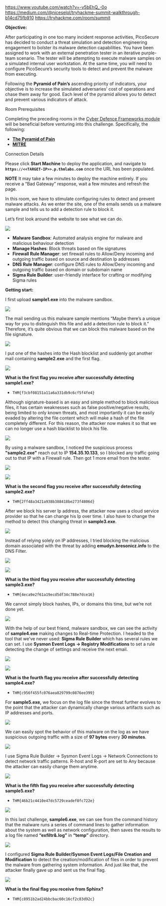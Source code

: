 https://www.youtube.com/watch?v=-v5bEhQ_-0o
https://medium.com/@niceselol/tryhackme-summit-walkthrough-b14cd75fb910
https://tryhackme.com/room/summit

**Objective:**

After participating in one too many incident response activities, PicoSecure has decided to conduct a threat simulation and detection engineering engagement to bolster its malware detection capabilities. You have been assigned to work with an external penetration tester in an iterative purple-team scenario. The tester will be attempting to execute malware samples on a simulated internal user workstation. At the same time, you will need to configure PicoSecure’s security tools to detect and prevent the malware from executing.

Following the **Pyramid of Pain’s** ascending priority of indicators, your objective is to increase the simulated adversaries’ cost of operations and chase them away for good. Each level of the pyramid allows you to detect and prevent various indicators of attack.

Room Prerequisites

Completing the preceding rooms in the [Cyber Defence Frameworks module](https://tryhackme.com/module/cyber-defence-frameworks) will be beneficial before venturing into this challenge. Specifically, the following:

- **[The Pyramid of Pain](https://tryhackme.com/room/pyramidofpainax)**
- **[MITRE](https://tryhackme.com/room/mitre)**

Connection Details

Please click **Start Machine** to deploy the application, and navigate to **`https://<<TARGET-IP>>.p.thmlabs.com`** once the URL has been populated.

**NOTE** It may take a few minutes to deploy the machine entirely. If you receive a “Bad Gateway” response, wait a few minutes and refresh the page.

In this room, we have to stimulate configuring rules to detect and prevent malware attacks. As we enter the site, one of the emails sends us a malware sample and tells us to add a detection rule to block it.

Let’s first look around the website to see what we can do.

![](01%20-%20Cyber%20Defence%20Frameworks/_resources/07%20Summit%20(Practice%20Room)/2b7394521dd3226a3ae3ef3e1f4be4fa_MD5.jpg)

- **Malware Sandbox**: Automated analysis engine for malware and malicious behaviour detection
- **Manage Hashes**: Block threats based on file signatures
- **Firewall Rule Manager**: set firewall rules to Allow/Deny incoming and outgoing traffic based on source and destination Ip addresses
- **DNS Rule Manager**: configure DNS rules to Allow/Deny incoming and outgoing traffic based on domain or subdomain name
- **Sigma Rule Builder**: user-friendly interface for crafting or modifying Sigma rules

**Getting start:**

I first upload **sample1.exe** into the malware sandbox.

![](01%20-%20Cyber%20Defence%20Frameworks/_resources/07%20Summit%20(Practice%20Room)/05ff0f264602228972f6a426074ae868_MD5.jpg)

The mail sending us this malware sample mentions “Maybe there’s a unique way for you to distinguish this file and add a detection rule to block it.” Therefore, it’s quite obvious that we can block this malware based on the file signature.

![](01%20-%20Cyber%20Defence%20Frameworks/_resources/07%20Summit%20(Practice%20Room)/1cc95324270ddeeec76b7dcfd3186edf_MD5.jpg)

I put one of the hashes into the Hash blocklist and suddenly got another mail containing **sample2.exe** and the first flag.

![](01%20-%20Cyber%20Defence%20Frameworks/_resources/07%20Summit%20(Practice%20Room)/e095152b853938d06b6a25b725324a99_MD5.jpg)

**What is the first flag you receive after successfully detecting sample1.exe?**

- `THM{f3cbf08151a11a6a331db9c6cf5f4fe4}`

Although signature-based is an easy and simple method to block malicious files, it has certain weaknesses such as false positive/negative results, being limited to only known threats, and most importantly it can be easily evaded by altering the file content which will make a hash of the file completely different. For this reason, the attacker now makes it so that we can no longer use a hash blacklist to block his file.

![](01%20-%20Cyber%20Defence%20Frameworks/_resources/07%20Summit%20(Practice%20Room)/d1341a5c574142f41806e624863cb1e9_MD5.jpg)

By using a malware sandbox, I noticed the suspicious process **"sample2.exe"** reach out to IP **154.35.10.133**, so I blocked any traffic going out to that IP with a Firewall rule. Then got 1 more email from the tester.

![](01%20-%20Cyber%20Defence%20Frameworks/_resources/07%20Summit%20(Practice%20Room)/b9727f9901f7240719a1ee906fa9dd04_MD5.jpg)

![](01%20-%20Cyber%20Defence%20Frameworks/_resources/07%20Summit%20(Practice%20Room)/9a82fb13a4d0b166523f7d2c07a26e7b_MD5.jpg)

**What is the second flag you receive after successfully detecting sample2.exe?**

- `THM{2ff48a3421a938b388418be273f4806d}`

After we block his server Ip address, the attacker now uses a cloud service provider so that he can change his Ip over time. I also have to change the method to detect this changing threat in **sample3.exe**.

![](01%20-%20Cyber%20Defence%20Frameworks/_resources/07%20Summit%20(Practice%20Room)/5a7a849a763ce13b95032795f3653949_MD5.jpg)

Instead of relying solely on IP addresses, I tried blocking the malicious domain associated with the threat by adding **emudyn.bresonicz.info** to the DNS Filter.

![](01%20-%20Cyber%20Defence%20Frameworks/_resources/07%20Summit%20(Practice%20Room)/458fe4c414c4c7bde898349916e66bea_MD5.jpg)

![](01%20-%20Cyber%20Defence%20Frameworks/_resources/07%20Summit%20(Practice%20Room)/4b13b0f13f4d74304e27524d214fbf50_MD5.jpg)

**What is the third flag you receive after successfully detecting sample3.exe?**

- `THM{4eca9e2f61a19ecd5df34c788e7dce16}`

We cannot simply block hashes, IPs, or domains this time, but we’re not done yet.

![](01%20-%20Cyber%20Defence%20Frameworks/_resources/07%20Summit%20(Practice%20Room)/87f14342bd7ae337bf34f47a0f1ef6f5_MD5.jpg)

With the help of our best friend, malware sandbox, we can see the activity of **sample4.exe** making changes to Real-time Protection. I headed to the tool that we’ve never used: **Sigma Rule Builder** which has several rules we can set. I use **Sysmon Event Logs -> Registry Modifications** to set a rule detecting the change of settings and receive the next email.

![](01%20-%20Cyber%20Defence%20Frameworks/_resources/07%20Summit%20(Practice%20Room)/2f0ca566811f90d8e5644ab02130b09e_MD5.jpg)

![](01%20-%20Cyber%20Defence%20Frameworks/_resources/07%20Summit%20(Practice%20Room)/70c7dfeb028aa09df7be1fc7191f65d2_MD5.jpg)

**What is the fourth flag you receive after successfully detecting sample4.exe?**

- `THM{c956f455fc076aea829799c0876ee399}`

For **sample5.exe,** we focus on the log file since the threat further evolves to the point that the attacker can dynamically change various artifacts such as IP addresses and ports.

![](01%20-%20Cyber%20Defence%20Frameworks/_resources/07%20Summit%20(Practice%20Room)/d9206b6bb569615fe937452b7e5865a3_MD5.jpg)

We can easily spot the behavior of this malware on the log as we have suspicious outgoing traffic with a size of **97 bytes** every **30 minutes**.

![](01%20-%20Cyber%20Defence%20Frameworks/_resources/07%20Summit%20(Practice%20Room)/b5eff610a248dc011cf655588c255e2e_MD5.jpg)

I use Sigma Rule Builder -> Sysmon Event Logs -> Network Connections to detect network traffic patterns. R-host and R-port are set to Any because the attacker can easily change them anytime.

![](01%20-%20Cyber%20Defence%20Frameworks/_resources/07%20Summit%20(Practice%20Room)/f6646afbc1d8ee671f4c1cc83fea639a_MD5.jpg)

**What is the fifth flag you receive after successfully detecting sample5.exe?**

- `THM{46b21c4410e47dc5729ceadef0fc722e}`

![](01%20-%20Cyber%20Defence%20Frameworks/_resources/07%20Summit%20(Practice%20Room)/c44542027e371a25bee5f7ff10bbaa75_MD5.jpg)

In this last challenge, **sample6.exe**, we can see from the command history that the malware runs a series of command lines to gather information about the system as well as network configuration, then saves the results to a log file named **“exfiltr&.log”** in **“temp”** directory.

![](01%20-%20Cyber%20Defence%20Frameworks/_resources/07%20Summit%20(Practice%20Room)/5026e5e8309afa9bc8fe08d0debdfc5c_MD5.jpg)

I configured **Sigma Rule Builder/Sysmon Event Logs/File Creation and Modification** to detect the creation/modification of files in order to prevent the malware from gathering system information. And just like that, the attacker finally gave up and sent us the final flag.

![](01%20-%20Cyber%20Defence%20Frameworks/_resources/07%20Summit%20(Practice%20Room)/82ddccf1d9714660bb0e31c56e171eaa_MD5.jpg)

**What is the final flag you receive from Sphinx?**

- `THM{c8951b2ad24bbcbac60c16cf2c83d92c}`


